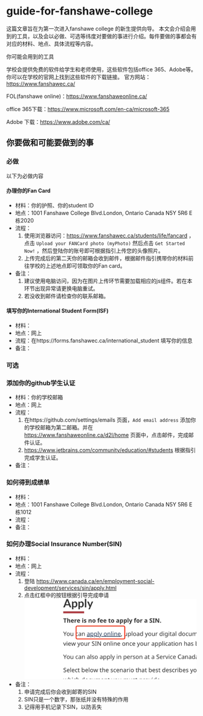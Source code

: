 # guide-for-fanshawe-college

这篇文章旨在为第一次进入fanshawe college 的新生提供向导。
本文会介绍会用到的工具，以及会以必做、可选等纬度对要做的事进行介绍。每件要做的事都会有对应的材料、地点、具体流程等内容。

你可能会用到的工具

学校会提供免费的软件给学生和老师使用，这些软件包括office 365、Adobe等。你可以在学校的官网上找到这些软件的下载链接。
官方网站：https://www.fanshawec.ca/  

FOL(fanshawe online)：https://www.fanshaweonline.ca/

office 365下载：https://www.microsoft.com/en-ca/microsoft-365

Adobe 下载：https://www.adobe.com/ca/



## 你要做和可能要做到的事

### 必做

以下为必做内容

#### 办理你的Fan Card

- 材料：你的护照、你的student ID
- 地点：1001 Fanshawe College Blvd.London, Ontario Canada N5Y 5R6 E栋2020
- 流程：
  1. 使用浏览器访问：https://www.fanshawec.ca/students/life/fancard ， 点击 `Upload your FANCard photo (myPhoto)` 然后点击 `Get Started Now!` ，然后登陆你的账号即可根据指引上传您的头像照片。
  2. 上传完成后的第二天你的邮箱会收到邮件，根据邮件指引携带你的材料前往学校的上述地点即可领取你的Fan card。
- 备注：
  1. 建议使用电脑访问，因为在图片上传环节需要加载相应的js组件。若在本环节出现异常请更换电脑重试。
  2. 若没收到邮件请检查你的联系邮箱。

#### 填写你的International Student Form(ISF)

- 材料：
- 地点：网上
- 流程：在https://forms.fanshawec.ca/international_student 填写你的信息
- 备注：

### 可选 

### 添加你的github学生认证

- 材料：你的学校邮箱
- 地点：网上
- 流程：
  1. 在https://github.com/settings/emails 页面，` Add email address ` 添加你的学校邮箱为第二邮箱。并在 https://www.fanshaweonline.ca/d2l/home 页面中，点击邮件，完成邮件认证。
  2. https://www.jetbrains.com/community/education/#students 根据指引完成学生认证。
- 备注：

### 如何得到成绩单
- 材料：
- 地点：1001 Fanshawe College Blvd.London, Ontario Canada N5Y 5R6 E栋1012
- 流程：
- 备注：

### 如何办理Social Insurance Number(SIN)
- 材料：
- 地点：网上
- 流程：
  1. 登陆 https://www.canada.ca/en/employment-social-development/services/sin/apply.html 
  2. 点击红框中的按钮根据引导完成申请  ![apply_SIN_1.png](images%2Fapply_SIN_1.png)
- 备注：
  1. 申请完成后你会收到邮寄的SIN
  2. SIN只是一个数字，那张纸并没有特殊的作用
  3. 记得用手机记录下SIN，以防丢失

